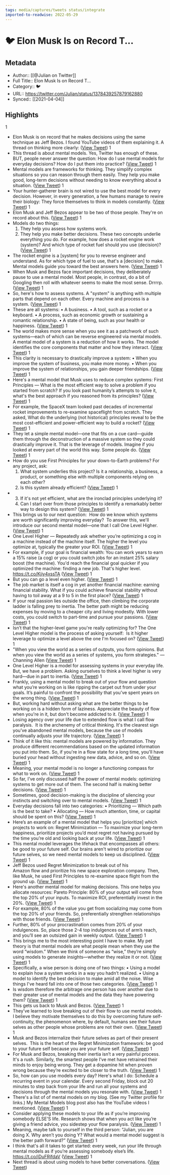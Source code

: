 ```yaml
---
tags: media/captures/tweets status/integrate
imported-to-readwise: 2022-05-29
---
```

# 🐦 Elon Musk Is on Record T...

## Metadata
- Author:: [[@Julian on Twitter]]
- Full Title:: Elon Musk Is on Record T...
- Category:: 🐦
- URL:: https://twitter.com/Julian/status/1378439257879162880
- Synced:: [[2021-04-04]]

## Highlights
1
- Elon Musk is on record that he makes decisions using the same technique as Jeff Bezos.
  I found YouTube videos of them explaining it.
  A thread on thinking more clearly: ([View Tweet](https://twitter.com/Julian/status/1378439257879162880))
1
- This thread is about mental models. 
  Yes, Twitter has enough of these. 
  BUT, people never answer the question:
  How do I use mental models for everyday decisions? How do I put them into practice? ([View Tweet](https://twitter.com/Julian/status/1378439258827071491))
1
- Mental models are frameworks for thinking. 
  They simplify complex situations so you can reason through them easily. 
  They help you make good, long-term decisions without needing to know everything about a situation. ([View Tweet](https://twitter.com/Julian/status/1378439259837890563))
1
- Your hunter-gatherer brain is not wired to use the best model for every decision. 
  However, in every generation, a few humans manage to rewire their biology: 
  They force themselves to think in models constantly. ([View Tweet](https://twitter.com/Julian/status/1378439260844531719))
1
- Elon Musk and Jeff Bezos appear to be two of those people. They're on record about this. ([View Tweet](https://twitter.com/Julian/status/1378439261641379845))
1
- Models do two things: 
  1. They help you assess how systems work.
  2. They help you make better decisions. 
  These two concepts underlie everything you do.
  For example, how does a rocket engine work (system)? 
  And which type of rocket fuel should you use (decision)? ([View Tweet](https://twitter.com/Julian/status/1378439262392188932))
1
- The rocket engine is a [system] for you to reverse engineer and understand. 
  As for which type of fuel to use, that's a [decision] to make.
  Mental models guide you toward the best answers here. ([View Tweet](https://twitter.com/Julian/status/1378439263432359939))
1
- When Musk and Bezos face important decisions, they deliberately pause to use a mental model. 
  Most people, in contrast, do a bit of Googling then roll with whatever seems to make the most sense. Drrrrp. ([View Tweet](https://twitter.com/Julian/status/1378439264405438468))
1
- So, here's how to assess systems.
  A "system" is anything with multiple parts that depend on each other. Every machine and process is a system. ([View Tweet](https://twitter.com/Julian/status/1378439265248481285))
1
- These are all systems:
  • A business.
  • A tool, such as a rocket or a keyboard.
  • A process, such as economic growth or sustaining a romantic relationship.
  • A state of being, such as your health or happiness. ([View Tweet](https://twitter.com/Julian/status/1378439266146127875))
1
- The world makes more sense when you see it as a patchwork of such systems—each of which can be reverse engineered via mental models.
  A mental model of a system is a reduction of how it works. 
  The model identifies the core components that matter and how they interact. ([View Tweet](https://twitter.com/Julian/status/1378439267060486147))
1
- This clarity is necessary to drastically improve a system:
  • When you improve the system of business, you make more money.
  • When you improve the system of relationships, you gain deeper friendships. ([View Tweet](https://twitter.com/Julian/status/1378439267848962051))
1
- Here's a mental model that Musk uses to reduce complex systems:
  First Principles — What is the most efficient way to solve a problem if you started from scratch? If you look past humanity’s attempts to solve it, what's the best approach if you reasoned from its principles? ([View Tweet](https://twitter.com/Julian/status/1378439268780142599))
1
- For example, the SpaceX team looked past decades of incremental rocket improvements to re-examine spaceflight from scratch. 
  They asked, What do the underlying (not historical) principles reveal to be the most cost-efficient and power-efficient way to build a rocket? ([View Tweet](https://twitter.com/Julian/status/1378439269803565059))
1
- They let a simple mental model—one that fits on a cue card—guide them through the deconstruction of a massive system so they could drastically improve it.
  That is the leverage of models. 
  Imagine if you looked at every part of the world this way.
  Some people do. ([View Tweet](https://twitter.com/Julian/status/1378439270801801220))
1
- How do you use First Principles for your down-to-Earth problems?
  For any project, ask:
  1. What system underlies this project? Is it a relationship, a business, a product, or something else with multiple components relying on each other?
  2. Is this system already efficient? ([View Tweet](https://twitter.com/Julian/status/1378439271640621063))
1
- 3. If it's not yet efficient, what are the ironclad principles underlying it?
  4. Can I start over from those principles to identify a remarkably better way to design this system? ([View Tweet](https://twitter.com/Julian/status/1378439272634679296))
1
- This brings us to our next question: 
  How do we know which systems are worth significantly improving everyday? 
  To answer this, we'll introduce our second mental model—one that I call One Level Higher. ([View Tweet](https://twitter.com/Julian/status/1378439273704255494))
1
- One Level Higher — Repeatedly ask whether you’re optimizing a cog in a machine instead of the machine itself. The higher the level you optimize at, typically the greater your ROI. ([View Tweet](https://twitter.com/Julian/status/1378439274807357445))
1
- For example, if your goal is financial wealth: 
  You can work years to earn a 15% raise (a cog) or you could switch jobs for an instant 25% salary boost (the machine). 
  You'd reach the financial goal quicker if you optimized the machine: finding a new job. That's higher level. https://t.co/Kjiy4xssTA ([View Tweet](https://twitter.com/Julian/status/1378439277860782080))
1
- But you can go a level even higher. ([View Tweet](https://twitter.com/Julian/status/1378439279127506945))
1
- The job market is itself a cog in yet another financial machine: earning financial stability. 
  What if you could achieve financial stability without having to toil away at a 9 to 5 in the first place? ([View Tweet](https://twitter.com/Julian/status/1378439280087928832))
1
- If your real passion lies outside the office, then climbing the corporate ladder is falling prey to inertia.
  The better path might be reducing expenses by moving to a cheaper city and living modestly. 
  With lower costs, you could switch to part-time and pursue your passions. ([View Tweet](https://twitter.com/Julian/status/1378439281153282050))
1
- Isn’t that the higher-level game you're really optimizing for?
  The One Level Higher model is the process of asking yourself: 
  Is it higher leverage to optimize a level above the one I'm focused on? ([View Tweet](https://twitter.com/Julian/status/1378439282180907013))
1
- "When you view the world as a series of outputs, you form opinions. But when you view the world as a series of systems, you form strategies." 
  —Channing Allen ([View Tweet](https://twitter.com/Julian/status/1378439283183325184))
1
- One Level Higher is a model for assessing systems in your everyday life.
  But, we have a problem.
  Asking ourselves to think a level higher is very hard—due in part to inertia. ([View Tweet](https://twitter.com/Julian/status/1378439284181569537))
1
- Frankly, using a mental model to break out of your flow and question what you’re working on is like ripping the carpet out from under your goals. 
  It’s painful to confront the possibility that you’ve spent years on the wrong thing. ([View Tweet](https://twitter.com/Julian/status/1378439285167292416))
1
- But, working hard without asking what are the better things to be working on is a hidden form of laziness. 
  Appreciate the beauty of flow when you're in it, but don't become addicted to it. ([View Tweet](https://twitter.com/Julian/status/1378439286199029762))
1
- Losing agency over your life due to extended flow is what I call flow paralysis. 
  It is the archenemy of critical thinking.
  It's the clearest sign you’ve abandoned mental models, because the use of models continually adjusts your life trajectory. ([View Tweet](https://twitter.com/Julian/status/1378439287230889984))
1
- Think of it like this: mental models are powered by information. They produce different recommendations based on the updated information you put into them. 
  So, if you're in a flow state for a long time, you'll have buried your head without ingesting new data, advice, and so on. ([View Tweet](https://twitter.com/Julian/status/1378439288271044619))
1
- Meaning, your mental model is no longer a functioning compass for what to work on. ([View Tweet](https://twitter.com/Julian/status/1378439289349021702))
1
- So far, I’ve only discussed half the power of mental models: optimizing systems to get more out of them. 
  The second half is making better decisions. ([View Tweet](https://twitter.com/Julian/status/1378439290162716676))
1
- Sometimes, good decision-making is the discipline of silencing your instincts and switching over to mental models. ([View Tweet](https://twitter.com/Julian/status/1378439291173486593))
1
- Everyday decisions fall into two categories:
  • Prioritizing — Which path is the best to take?
  • Allocating — How much attention, time, or capital should be spent on this? ([View Tweet](https://twitter.com/Julian/status/1378439292054290437))
1
- Here’s an example of a mental model that helps you [prioritize] which projects to work on:
  Regret Minimization — To maximize your long-term happiness, prioritize projects you’d most regret not having pursued by the time you’re old and looking back at your life. ([View Tweet](https://twitter.com/Julian/status/1378439292939337732))
1
- This mental model leverages the lifehack that encompasses all others: be good to your future self. 
  Our brains aren't wired to prioritize our future selves, so we need mental models to keep us disciplined. ([View Tweet](https://twitter.com/Julian/status/1378439293941743616))
1
- Jeff Bezos used Regret Minimization to break out of his Amazon flow and prioritize his new space exploration company.
  Then, like Musk, he used First Principles to re-examine space flight from the ground up. ([View Tweet](https://twitter.com/Julian/status/1378439294889648133))
1
- Here's another mental model for making decisions. This one helps you allocate resources:
  Pareto Principle: 80% of your output will come from the top 20% of your inputs. To maximize ROI, preferentially invest in the 20%. ([View Tweet](https://twitter.com/Julian/status/1378439295950852097))
1
- For example, 80% of the value you get from socializing may come from the top 20% of your friends. 
  So, preferentially strengthen relationships with those friends. ([View Tweet](https://twitter.com/Julian/status/1378439296907100162))
1
- Further, 80% of your procrastination comes from 20% of your indulgences. 
  So, place those 2-4 top indulgences out of arm’s reach, and you’ll see an outsized gain in weekly output. ([View Tweet](https://twitter.com/Julian/status/1378439297922125827))
1
- This brings me to the most interesting point I have to make.
  My pet theory is that mental models are what people mean when they use the word “wisdom.”
  When we think of someone as “wise,” they’re simply using models to generate insights—whether they realize it or not. ([View Tweet](https://twitter.com/Julian/status/1378439298924548098))
1
- Specifically, a wise person is doing one of two things:
  • Using a model to explain how a system works in a way you hadn’t realized.
  • Using a model to identify the best decision to make amid all the noise.
  Wise things I've heard fall into one of those two categories. ([View Tweet](https://twitter.com/Julian/status/1378439299813806084))
1
- Is wisdom therefore the arbitrage one person has over another due to their greater use of mental models and the data they have powering them? ([View Tweet](https://twitter.com/Julian/status/1378439300832985092))
1
- This gets us back to Musk and Bezos. ([View Tweet](https://twitter.com/Julian/status/1378439301738991618))
1
- They’ve learned to love breaking out of their flow to use mental models.
  I believe they motivate themselves to do this by overcoming future self-continuity, the phenomenon where, by default, humans see their future selves as other people whose problems are not their own. ([View Tweet](https://twitter.com/Julian/status/1378439302594633731))
1
- Musk and Bezos internalize their future selves as part of their present selves. 
  This is the heart of the Regret Minimization framework: be good to your future self because you are your future self. ([View Tweet](https://twitter.com/Julian/status/1378439303601258499))
1
- For Musk and Bezos, breaking their inertia isn’t a very painful process. It's a rush. 
  Similarly, the smartest people I’ve met have retrained their minds to enjoy being wrong. 
  They get a dopamine hit when proven wrong because they’re excited to be closer to the truth. ([View Tweet](https://twitter.com/Julian/status/1378439304565956613))
1
- So, how can you use models every day?
  Here's what I do: 
  Schedule a recurring event in your calendar. 
  Every second Friday, block out 20 minutes to step back from your life and run all your systems and decisions through the mental models you resonate with. ([View Tweet](https://twitter.com/Julian/status/1378439305505476608))
1
- There's a list of of mental models on my blog. (See my Twitter profile for links.) 
  My Mental Models blog post also has the YouTube videos I mentioned. ([View Tweet](https://twitter.com/Julian/status/1378439306587598849))
1
- Consider applying these models to your life as if you’re improving somebody ELSE'S life. 
  Research shows that when you act like you’re giving a friend advice, you sidestep your flow paralysis. ([View Tweet](https://twitter.com/Julian/status/1378439307594235905))
1
- Meaning, maybe talk to yourself in the third person: 
  “Julian, you are doing X. Why aren’t you doing Y? What would a mental model suggest is the better path forward?” ([View Tweet](https://twitter.com/Julian/status/1378439308516986884))
1
- I think that's all it takes to get started: every week, run your life through mental models as if you’re assessing somebody else’s life. https://t.co/iDuFRjfdaV ([View Tweet](https://twitter.com/Julian/status/1378439314019905536))
1
- Next thread is about using models to have better conversations. ([View Tweet](https://twitter.com/Julian/status/1378439315588538375))
